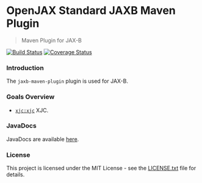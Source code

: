 # OpenJAX Standard JAXB Maven Plugin

> Maven Plugin for JAX-B

[![Build Status](https://travis-ci.org/openjax/standard-jaxb.png)](https://travis-ci.org/openjax/standard-jaxb)
[![Coverage Status](https://coveralls.io/repos/github/openjax/standard-jaxb/badge.svg)](https://coveralls.io/github/openjax/standard-jaxb)

### Introduction

The `jaxb-maven-plugin` plugin is used for JAX-B.

### Goals Overview

* [`xjc:xjc`](#xjcxjc) XJC.

### JavaDocs

JavaDocs are available [here](https://standard.openjax.org/jaxb/apidocs/).

### License

This project is licensed under the MIT License - see the [LICENSE.txt](LICENSE.txt) file for details.

[mvn-plugin]: https://img.shields.io/badge/mvn-plugin-lightgrey.svg